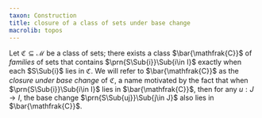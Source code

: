 ```yaml
---
taxon: Construction
title: closure of a class of sets under base change
macrolib: topos
---
```


Let $\mathfrak{C}\subseteq\mathscr{M}$ be a class of sets; there exists a class $\bar{\mathfrak{C}}$ of *families*
of sets that contains $\prn{S\Sub{i}}\Sub{i\in I}$ exactly when each
$S\Sub{i}$ lies in $\mathfrak{C}$. We will refer to $\bar{\mathfrak{C}}$ as the *closure under base change* of $\mathfrak{C}$, a name motivated by the fact that when $\prn{S\Sub{i}}\Sub{i\in I}$ lies in $\bar{\mathfrak{C}}$,
then for any $u:J\to I$, the base change $\prn{S\Sub{uj}}\Sub{j\in J}$ also lies in $\bar{\mathfrak{C}}$.
